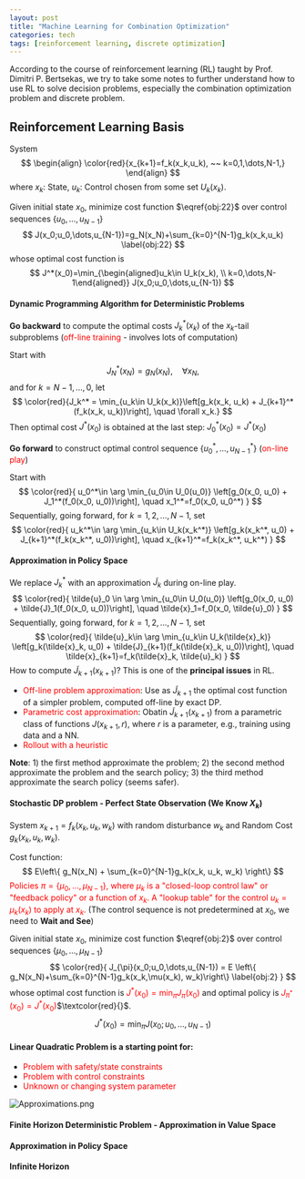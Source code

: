 ```yaml
---
layout: post
title: "Machine Learning for Combination Optimization"
categories: tech
tags: [reinforcement learning, discrete optimization]
---
```




According to the course of reinforcement learning (RL) taught by Prof. Dimitri P. Bertsekas, we try to take some notes to further understand how to use RL to solve decision problems, especially the combination optimization problem and discrete problem.



## Reinforcement Learning Basis

System
$$
\begin{align}
\color{red}{x_{k+1}=f_k(x_k,u_k), ~~ k=0,1,\dots,N-1,}
\end{align}
$$
where $x_k$: State, $u_k$: Control chosen from some set $U_k(x_k)$.

Given initial state $x_0$, minimize cost function $\eqref{obj:22}$ over control sequences $\{u_0,\dots,u_{N-1}\}$
$$
J(x_0;u_0,\dots,u_{N-1})=g_N(x_N)+\sum_{k=0}^{N-1}g_k(x_k,u_k)
\label{obj:22}
$$
whose optimal cost function is
$$
J^*(x_0)=\min_{\begin{aligned}u_k\in U_k(x_k), \\ k=0,\dots,N-1\end{aligned}} J(x_0;u_0,\dots,u_{N-1})
$$

#### Dynamic Programming Algorithm for Deterministic Problems

**Go backward** to compute the optimal costs $J_k^*(x_k)$ of the $x_k$-tail subproblems (<font color="red">off-line training</font> - involves lots of computation)  

 Start with 
$$
J_N^*(x_N)=g_N(x_N), \quad \forall x_N,
$$
and for $k=N-1,\dots,0$, let
$$
\color{red}{J_k^* = \min_{u_k\in U_k(x_k)}\left[g_k(x_k, u_k) + J_{k+1}^*(f_k(x_k, u_k))\right], \quad \forall x_k.}
$$
Then optimal cost $J^*(x_0)$ is obtained at the last step: $J_0^*(x_0)=J^*(x_0)$

**Go forward** to construct optimal control sequence $\{u_0^*,\dots,u_{N-1}^*\}$ (<font color="red">on-line play</font>)

Start with
$$
\color{red}{
u_0^*\in \arg \min_{u_0\in U_0(u_0)} \left[g_0(x_0, u_0) + J_1^*(f_0(x_0, u_0))\right], \quad x_1^*=f_0(x_0, u_0^*)
}
$$
Sequentially, going forward, for $k=1,2,\dots,N-1$, set
$$
\color{red}{
u_k^*\in \arg \min_{u_k\in U_k(x_k^*)} \left[g_k(x_k^*, u_0) + J_{k+1}^*(f_k(x_k^*, u_0))\right], \quad x_{k+1}^*=f_k(x_k^*, u_k^*)
}
$$

#### Approximation in Policy Space

We replace $J_k^*$ with an approximation $\tilde{J}_k$ during on-line play.
$$
\color{red}{
\tilde{u}_0 \in \arg \min_{u_0\in U_0(u_0)} \left[g_0(x_0, u_0) + \tilde{J}_1(f_0(x_0, u_0))\right], \quad \tilde{x}_1=f_0(x_0, \tilde{u}_0)
}
$$
Sequentially, going forward, for $k=1,2,\dots,N-1$, set
$$
\color{red}{
\tilde{u}_k\in \arg \min_{u_k\in U_k(\tilde{x}_k)} \left[g_k(\tilde{x}_k, u_0) + \tilde{J}_{k+1}(f_k(\tilde{x}_k, u_0))\right], \quad \tilde{x}_{k+1}=f_k(\tilde{x}_k, \tilde{u}_k)
}
$$
How to compute $\tilde{J}_{k+1}(x_{k+1})$? This is one of the **principal issues** in RL.

- <font color="red">Off-line problem approximation</font>: Use as $\tilde{J}_{k+1}$ the optimal cost function of a simpler problem, computed off-line by exact DP.
- <font color="red">Parametric cost approximation</font>: Obatin $\tilde{J}_{k+1}(x_{k+1})$ from a parametric class of functions $J(x_{k+1}, r)$, where $r$ is a parameter, e.g., training using data and a NN.
- <font color="red">Rollout with a heuristic</font>

**Note**: 1) the first method approximate the problem; 2) the second method approximate the problem and the search policy; 3) the third method approximate the search policy (seems safer).



#### Stochastic DP problem - Perfect State Observation (We Know $X_k$)

System $x_{k+1}=f_k(x_k, u_k, w_k)$ with random disturbance $w_k$ and Random Cost $g_k(x_k, u_k, w_k)$.

Cost function:
$$
E\left\{ g_N(x_N) + \sum_{k=0}^{N-1}g_k(x_k, u_k, w_k) \right\}
$$
<font color="red">Policies $\pi=\{\mu_0, \dots, \mu_{N-1}\}$, where $\mu_k$ is a "closed-loop control law" or "feedback policy" or a function of $x_k$. A "lookup table" for the control $u_k=\mu_k(x_k)$ to apply at $x_k$.</font> (The control sequence is not predetermined at $x_0$, we need to **Wait and See**)

Given initial state $x_0$, minimize cost function $\eqref{obj:2}$ over control sequences $\{\mu_0,\dots,\mu_{N-1}\}$
$$
\color{red}{
J_{\pi}(x_0;u_0,\dots,u_{N-1}) = E \left\{ g_N(x_N)+\sum_{k=0}^{N-1}g_k(x_k,\mu(x_k), w_k)\right\}
\label{obj:2}
}
$$
whose optimal cost function is <font color="red">$J^*(x_0)=\min_{\pi} J_{\pi}(x_0)$</font> and optimal policy is <font color="red">$J_{\pi^*}(x_0)=J^*(x_0)$</font>$\textcolor{red}{}$.
$$
J^*(x_0)=\min_{\pi} J(x_0;u_0,\dots,u_{N-1})
$$


#### Linear Quadratic Problem is a starting point for:

- <font color="red">Problem with safety/state constraints</font>
- <font color="red">Problem with control constraints</font>
- <font color="red">Unknown or changing system parameter</font>



![Approximations.png](https://s2.loli.net/2024/03/10/RBOCvYDESidATu7.png)

















#### Finite Horizon Deterministic Problem - Approximation in Value Space



#### Approximation in Policy Space



#### Infinite Horizon
